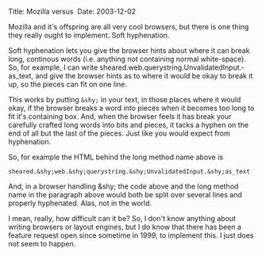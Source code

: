 Title: Mozilla versus &shy;
Date: 2003-12-02

Mozilla and it's offspring are all very cool browsers, but there is
one thing they really ought to implement. Soft hyphenation.

Soft
hyphenation lets you give the browser hints about where it can break
long, continous words (i.e. anything not containing normal white-space).
So, for example, I can write
sheared.&#173;web.&#173;querystring.&#173;UnvalidatedInput.&#173;as_text,
and give the browser hints as to where it would be okay to break it up,
so the pieces can fit on one line.

This works by putting `&shy;` in your text, in those places where
it would okay, if the browser breaks a word into pieces when it becomes
too long to fit it's containing box. And, when the browser feels it has
break your carefully crafted long words into bits and pieces, it tacks a
hyphen on the end of all but the last of the pieces. Just like you would
expect from hyphenation.

So, for example the HTML behind the long method name above is

    sheared.&shy;web.&shy;querystring.&shy;UnvalidatedInput.&shy;as_text

And, in a browser handling &amp;shy; the code above and the long
method name in the paragraph above would both be split over several
lines and properly hyphenated. Alas, not in the world.

I mean, really, how difficult can it be? So, I don't know anything
about writing browsers or layout engines, but I do know that there has
been a feature request open since sometime in 1999, to implement this.
I just does not seem to happen.